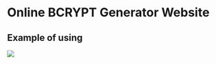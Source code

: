 <h1>Online BCRYPT Generator Website</h1>

<h2>Example of using</h2>
<img src="https://imgur.com/a/HiIip09">
